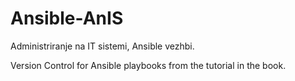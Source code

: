 # Ansible-AnIS
Administriranje na IT sistemi, Ansible vezhbi.

Version Control for Ansible playbooks from the tutorial in the book.
